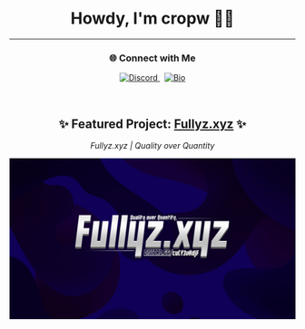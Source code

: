 <div align="center">

  # Howdy, I'm cropw 👋🤠

  ---

  ### 🌐 Connect with Me
  <p>
    <a href="https://discord.com/users/1093942698664276129" target="_blank" rel="noopener noreferrer">
      <img src="https://img.shields.io/badge/Discord-%237289DA.svg?style=flat&logo=discord&logoColor=white" alt="Discord">
    </a>
      <!-- Adds a small space -->
    <a href="https://e-z.bio/cropw" target="_blank" rel="noopener noreferrer">
      <img src="https://img.shields.io/badge/E--Z%20Bio-blue?style=flat" alt="Bio"> <!-- Encoded space in E-Z -->
    </a>
  </p>

  <br> <!-- Add a bit of space before the project -->

  ## ✨ Featured Project: [Fullyz.xyz](https://github.com/h-cropw/Fullyz.xyz) ✨

  <p><i>Fullyz.xyz | Quality over Quantity</i></p>

  <a href="https://github.com/h-cropw/Fullyz.xyz">
    <img src="https://raw.githubusercontent.com/h-cropw/Fullyz.xyz/main/Fullyz.xyz.jpg" alt="Fullyz.xyz Preview" width="600">
    <!-- Make sure this is the RAW image link -->
    <!-- Adjust width as needed -->
  </a>

</div>

